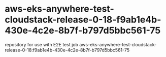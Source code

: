 # aws-eks-anywhere-test-cloudstack-release-0-18-f9ab1e4b-430e-4c2e-8b7f-b797d5bbc561-75
repository for use with E2E test job aws-eks-anywhere-test-cloudstack-release-0-18:f9ab1e4b-430e-4c2e-8b7f-b797d5bbc561-75
